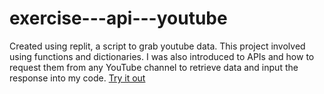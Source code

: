 # exercise---api---youtube
Created using replit, a script to grab youtube data. This project involved using functions and dictionaries. I was also introduced to APIs and how to request them from any YouTube channel to retrieve data and input the response into my code.
[Try it out](https://exercise-api-youtube.jeeivan.repl.co)
